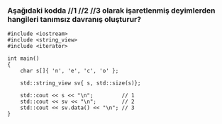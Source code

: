 ### Aşağıdaki kodda //1 //2 //3 olarak işaretlenmiş deyimlerden hangileri tanımsız davranış oluşturur?

```
#include <iostream>
#include <string_view>
#include <iterator>

int main()
{
	char s[]{ 'n', 'e', 'c', 'o' };

	std::string_view sv{ s, std::size(s)};

	std::cout << s << "\n";         // 1
	std::cout << sv << "\n";        // 2
	std::cout << sv.data() << "\n"; // 3
}
```
